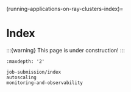 (running-applications-on-ray-clusters-index)=
# Index
:::{warning}
This page is under construction!
:::

```{toctree}
:maxdepth: '2'

job-submission/index
autoscaling
monitoring-and-observability
```

